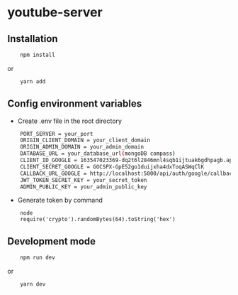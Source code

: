 # youtube-server

## Installation

```bash
    npm install
```

or

```bash
    yarn add
```

## Config environment variables

-   Create .env file in the root directory

```bash
    PORT_SERVER = your_port
    ORIGIN_CLIENT_DOMAIN = your_client_domain
    ORIGIN_ADMIN_DOMAIN = your_admin_domain
    DATABASE_URL = your_database_url(mongoDB compass)
    CLIENT_ID_GOOGLE = 163547023369-dq2t6l2846mnl4sqb1ijtuak6gdhpagb.apps.googleusercontent.com
    CLIENT_SECRET_GOOGLE = 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
    CALLBACK_URL_GOOGLE = http://localhost:5000/api/auth/google/callback
    JWT_TOKEN_SECRET_KEY = your_secret_token
    ADMIN_PUBLIC_KEY = your_admin_public_key
```

-   Generate token by command

```
    node
    require('crypto').randomBytes(64).toString('hex')
```

## Development mode

```bash
    npm run dev
```

or

```bash
    yarn dev
```

